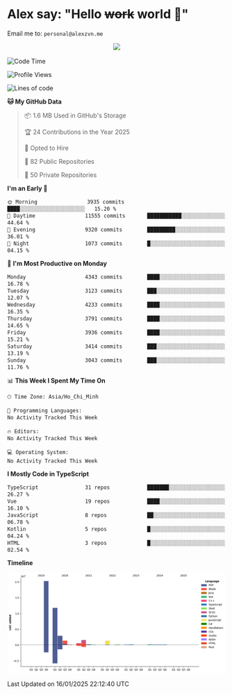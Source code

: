 # Alex say: "Hello ~~work~~ world 🐾"
Email me to: `personal@alexzvn.me`


<p align=center>
  <a href="https://skillicons.dev">
    <img src="https://skillicons.dev/icons?i=ts,js,php,nodejs,bun,vue,nuxt,react,svelte,tauri,laravel,rust,mongodb,docker,electron,redis,rabbitmq,tailwind,git,cloudflare,elysia,mysql,nginx,rollupjs,sentry,ubuntu,yarn,html,css,vite" />
  </a>
</p>

<!--START_SECTION:waka-->
![Code Time](http://img.shields.io/badge/Code%20Time-1%2C066%20hrs%2055%20mins-blue)

![Profile Views](http://img.shields.io/badge/Profile%20Views-0-blue)

![Lines of code](https://img.shields.io/badge/From%20Hello%20World%20I%27ve%20Written-40.6%20million%20lines%20of%20code-blue)

**🐱 My GitHub Data** 

> 📦 1.6 MB Used in GitHub's Storage 
 > 
> 🏆 24 Contributions in the Year 2025
 > 
> 💼 Opted to Hire
 > 
> 📜 82 Public Repositories 
 > 
> 🔑 50 Private Repositories 
 > 
**I'm an Early 🐤** 

```text
🌞 Morning                3935 commits        ████░░░░░░░░░░░░░░░░░░░░░   15.20 % 
🌆 Daytime                11555 commits       ███████████░░░░░░░░░░░░░░   44.64 % 
🌃 Evening                9320 commits        █████████░░░░░░░░░░░░░░░░   36.01 % 
🌙 Night                  1073 commits        █░░░░░░░░░░░░░░░░░░░░░░░░   04.15 % 
```
📅 **I'm Most Productive on Monday** 

```text
Monday                   4343 commits        ████░░░░░░░░░░░░░░░░░░░░░   16.78 % 
Tuesday                  3123 commits        ███░░░░░░░░░░░░░░░░░░░░░░   12.07 % 
Wednesday                4233 commits        ████░░░░░░░░░░░░░░░░░░░░░   16.35 % 
Thursday                 3791 commits        ████░░░░░░░░░░░░░░░░░░░░░   14.65 % 
Friday                   3936 commits        ████░░░░░░░░░░░░░░░░░░░░░   15.21 % 
Saturday                 3414 commits        ███░░░░░░░░░░░░░░░░░░░░░░   13.19 % 
Sunday                   3043 commits        ███░░░░░░░░░░░░░░░░░░░░░░   11.76 % 
```


📊 **This Week I Spent My Time On** 

```text
🕑︎ Time Zone: Asia/Ho_Chi_Minh

💬 Programming Languages: 
No Activity Tracked This Week

🔥 Editors: 
No Activity Tracked This Week

💻 Operating System: 
No Activity Tracked This Week
```

**I Mostly Code in TypeScript** 

```text
TypeScript               31 repos            ███████░░░░░░░░░░░░░░░░░░   26.27 % 
Vue                      19 repos            ████░░░░░░░░░░░░░░░░░░░░░   16.10 % 
JavaScript               8 repos             ██░░░░░░░░░░░░░░░░░░░░░░░   06.78 % 
Kotlin                   5 repos             █░░░░░░░░░░░░░░░░░░░░░░░░   04.24 % 
HTML                     3 repos             █░░░░░░░░░░░░░░░░░░░░░░░░   02.54 % 
```



**Timeline**

![Lines of Code chart](https://raw.githubusercontent.com/alexzvn/alexzvn/main/assets/bar_graph.png)


 Last Updated on 16/01/2025 22:12:40 UTC
<!--END_SECTION:waka-->
